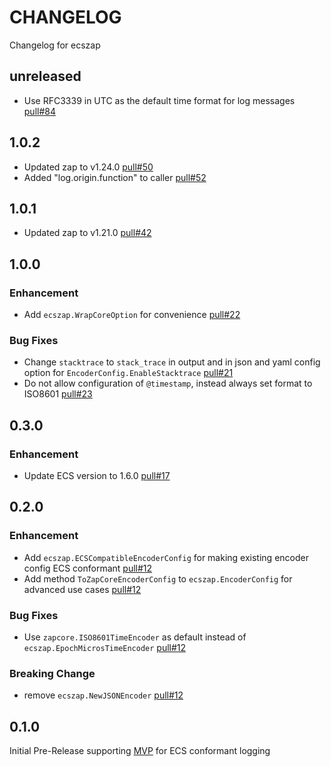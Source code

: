 # CHANGELOG
Changelog for ecszap

## unreleased
* Use RFC3339 in UTC as the default time format for log messages [pull#84](https://github.com/elastic/ecs-logging-go-zap/pull/84)

## 1.0.2
* Updated zap to v1.24.0 [pull#50](https://github.com/elastic/ecs-logging-go-zap/pull/50)
* Added "log.origin.function" to caller [pull#52](https://github.com/elastic/ecs-logging-go-zap/pull/52)

## 1.0.1
* Updated zap to v1.21.0 [pull#42](https://github.com/elastic/ecs-logging-go-zap/pull/42)

## 1.0.0

### Enhancement
* Add `ecszap.WrapCoreOption` for convenience [pull#22](https://github.com/elastic/ecs-logging-go-zap/pull/22)

### Bug Fixes
* Change `stacktrace` to `stack_trace` in output and in json and yaml config option for `EncoderConfig.EnableStacktrace` [pull#21](https://github.com/elastic/ecs-logging-go-zap/pull/21)
* Do not allow configuration of `@timestamp`, instead always set format to ISO8601 [pull#23](https://github.com/elastic/ecs-logging-go-zap/pull/23)

## 0.3.0

### Enhancement
* Update ECS version to 1.6.0 [pull#17](https://github.com/elastic/ecs-logging-go-zap/pull/17)

## 0.2.0

### Enhancement
* Add `ecszap.ECSCompatibleEncoderConfig` for making existing encoder config ECS conformant [pull#12](https://github.com/elastic/ecs-logging-go-zap/pull/12)
* Add method `ToZapCoreEncoderConfig` to `ecszap.EncoderConfig` for advanced use cases [pull#12](https://github.com/elastic/ecs-logging-go-zap/pull/12)

### Bug Fixes
* Use `zapcore.ISO8601TimeEncoder` as default instead of `ecszap.EpochMicrosTimeEncoder` [pull#12](https://github.com/elastic/ecs-logging-go-zap/pull/12)

### Breaking Change
* remove `ecszap.NewJSONEncoder` [pull#12](https://github.com/elastic/ecs-logging-go-zap/pull/12)

## 0.1.0
Initial Pre-Release supporting [MVP](https://github.com/elastic/ecs-logging/tree/main/spec#minimum-viable-product) for ECS conformant logging
